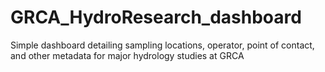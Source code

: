 # GRCA_HydroResearch_dashboard
Simple dashboard detailing sampling locations, operator, point of contact, and other metadata for major hydrology studies at GRCA
